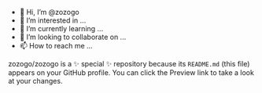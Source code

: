 - 👋 Hi, I’m @zozogo
- 👀 I’m interested in ...
- 🌱 I’m currently learning ...
- 💞️ I’m looking to collaborate on ...
- 📫 How to reach me ...


zozogo/zozogo is a ✨ special ✨ repository because its `README.md` (this file) appears on your GitHub profile.
You can click the Preview link to take a look at your changes.

